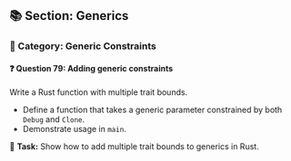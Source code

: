 ## 📚 Section: Generics  
### 🔹 Category: Generic Constraints  
#### ❓ Question 79: Adding generic constraints

Write a Rust function with multiple trait bounds.

- Define a function that takes a generic parameter constrained by both `Debug` and `Clone`.
- Demonstrate usage in `main`.

🔧 **Task:** Show how to add multiple trait bounds to generics in Rust.
